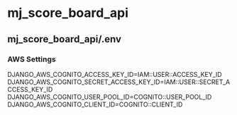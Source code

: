 # mj_score_board_api

## mj_score_board_api/.env
### AWS Settings
DJANGO_AWS_COGNITO_ACCESS_KEY_ID=IAM::USER::ACCESS_KEY_ID
DJANGO_AWS_COGNITO_SECRET_ACCESS_KEY_ID=IAM::USER::SECRET_ACCESS_KEY_ID
DJANGO_AWS_COGNITO_USER_POOL_ID=COGNITO::USER_POOL_ID
DJANGO_AWS_COGNITO_CLIENT_ID=COGNITO::CLIENT_ID
